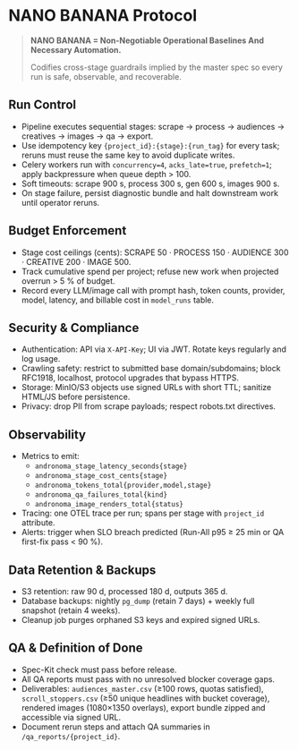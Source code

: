 # NANO BANANA Protocol

> **NANO BANANA = Non-Negotiable Operational Baselines And Necessary Automation.**
>
> Codifies cross-stage guardrails implied by the master spec so every run is safe, observable, and recoverable.

## Run Control
- Pipeline executes sequential stages: scrape → process → audiences → creatives → images → qa → export.
- Use idempotency key `{project_id}:{stage}:{run_tag}` for every task; reruns must reuse the same key to avoid duplicate writes.
- Celery workers run with `concurrency=4`, `acks_late=true`, `prefetch=1`; apply backpressure when queue depth > 100.
- Soft timeouts: scrape 900 s, process 300 s, gen 600 s, images 900 s.
- On stage failure, persist diagnostic bundle and halt downstream work until operator reruns.

## Budget Enforcement
- Stage cost ceilings (cents): SCRAPE 50 · PROCESS 150 · AUDIENCE 300 · CREATIVE 200 · IMAGE 500.
- Track cumulative spend per project; refuse new work when projected overrun > 5 % of budget.
- Record every LLM/image call with prompt hash, token counts, provider, model, latency, and billable cost in `model_runs` table.

## Security & Compliance
- Authentication: API via `X-API-Key`; UI via JWT. Rotate keys regularly and log usage.
- Crawling safety: restrict to submitted base domain/subdomains; block RFC1918, localhost, protocol upgrades that bypass HTTPS.
- Storage: MinIO/S3 objects use signed URLs with short TTL; sanitize HTML/JS before persistence.
- Privacy: drop PII from scrape payloads; respect robots.txt directives.

## Observability
- Metrics to emit:
  - `andronoma_stage_latency_seconds{stage}`
  - `andronoma_stage_cost_cents{stage}`
  - `andronoma_tokens_total{provider,model,stage}`
  - `andronoma_qa_failures_total{kind}`
  - `andronoma_image_renders_total{status}`
- Tracing: one OTEL trace per run; spans per stage with `project_id` attribute.
- Alerts: trigger when SLO breach predicted (Run-All p95 ≥ 25 min or QA first-fix pass < 90 %).

## Data Retention & Backups
- S3 retention: raw 90 d, processed 180 d, outputs 365 d.
- Database backups: nightly `pg_dump` (retain 7 days) + weekly full snapshot (retain 4 weeks).
- Cleanup job purges orphaned S3 keys and expired signed URLs.

## QA & Definition of Done
- Spec-Kit check must pass before release.
- All QA reports must pass with no unresolved blocker coverage gaps.
- Deliverables: `audiences_master.csv` (≥100 rows, quotas satisfied), `scroll_stoppers.csv` (≥50 unique headlines with bucket coverage), rendered images (1080×1350 overlays), export bundle zipped and accessible via signed URL.
- Document rerun steps and attach QA summaries in `/qa_reports/{project_id}`.
